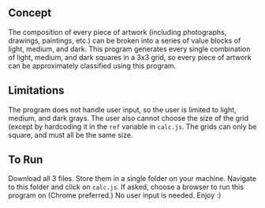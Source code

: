 ## Concept
The composition of every piece of artwork (including photographs, drawings, paintings, etc.) can be broken into a series of value blocks of light, medium, and dark.
This program generates every single combination of light, medium, and dark squares in a 3x3 grid, so every piece of artwork can be approximately classified using this program. 

## Limitations
The program does not handle user input, so the user is limited to light, medium, and dark grays. The user also cannot choose the size of the grid (except by hardcoding it in the `ref` variable in `calc.js`. 
The grids can only be square, and must all be the same size.

## To Run
Download all 3 files. Store them in a single folder on your machine. Navigate to this folder and click on `calc.js`. If asked, choose a browser to run this program on (Chrome preferred.) No user input is needed. Enjoy :)

